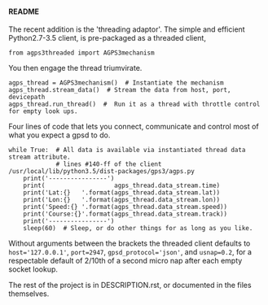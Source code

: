 #### README #####

The recent addition is the 'threading adaptor'.  The simple and efficient Python2.7-3.5 client, is pre-packaged as a threaded client,

    from agps3threaded import AGPS3mechanism

You then engage the thread triumvirate.

    agps_thread = AGPS3mechanism()  # Instantiate the mechanism
    agps_thread.stream_data()  # Stream the data from host, port, devicepath
    agps_thread.run_thread()  #  Run it as a thread with throttle control for empty look ups.

Four lines of code that lets you connect, communicate and control most of what you expect a gpsd to do.

    while True:  # All data is available via instantiated thread data stream attribute.
                 # lines #140-ff of the client /usr/local/lib/python3.5/dist-packages/gps3/agps.py
        print('----------------')
        print(                   agps_thread.data_stream.time)
        print('Lat:{}   '.format(agps_thread.data_stream.lat))
        print('Lon:{}   '.format(agps_thread.data_stream.lon))
        print('Speed:{} '.format(agps_thread.data_stream.speed))
        print('Course:{}'.format(agps_thread.data_stream.track))
        print('----------------')
        sleep(60)  # Sleep, or do other things for as long as you like.

Without arguments between the brackets the threaded client defaults to `host='127.0.0.1'`, `port=2947`, `gpsd_protocol='json'`, and `usnap=0.2`, for a respectable default of 2/10th of a second micro nap after each empty socket lookup.

The rest of the project is in DESCRIPTION.rst, or documented in the files themselves.

